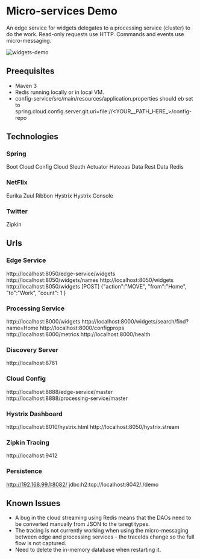 # Micro-services Demo

An edge service for widgets delegates to a processing service (cluster) to do the work.
Read-only requests use HTTP.  Commands and events use micro-messaging.

![widgets-demo](widgets-demo.png)

## Preequisites
- Maven 3
- Redis running locally or in local VM.
- config-service/src/main/resources/application.properties 
  should eb set to 
  spring.cloud.config.server.git.uri=file://<YOUR__PATH_HERE_>/config-repo

## Technologies
### Spring
Boot
Cloud Config
Cloud Sleuth
Actuator
Hateoas
Data Rest
Data Redis

### NetFlix
Eurika
Zuul
Ribbon
Hystrix
Hystrix Console

### Twitter
Zipkin

## Urls

### Edge Service
http://localhost:8050/edge-service/widgets
http://localhost:8050/widgets/names
http://localhost:8050/widgets
http://localhost:8050/widgets [POST] {"action":"MOVE", "from":"Home", "to":"Work", "count": 1 }

### Processing Service
http://localhost:8000/widgets
http://localhost:8000/widgets/search/find?name=Home
http://localhost:8000/configprops
http://localhost:8000/metrics
http://localhost:8000/health

### Discovery Server
http://localhost:8761

### Cloud Config
http://localhost:8888/edge-service/master
http://localhost:8888/processing-service/master

### Hystrix Dashboard
http://localhost:8010/hystrix.html
http://localhost:8050/hystrix.stream

### Zipkin Tracing
http://localhost:9412

### Persistence
http://192.168.99.1:8082/
jdbc:h2:tcp://localhost:8042/./demo


## Known Issues
- A bug in the cloud streaming using Redis means that the DAOs need to be converted manually from JSON to the taregt types.
- The tracing is not currently working when using the micro-messaging between edge and processing services - the traceIds change
  so the full flow is not captured.
- Need to delete the in-memory database when restarting it.
